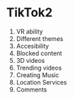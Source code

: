 # TikTok2

1. VR ability
2. Different themes
3. Accesibility
4. Blocked content
5. 3D videos
6. Trending videos
7. Creating Music
8. Location Services 
9. Comments

